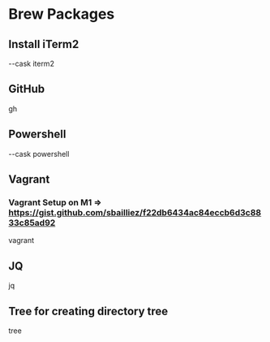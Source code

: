 # Brew Packages

## Install iTerm2
--cask iterm2

## GitHub
gh

## Powershell
--cask powershell

## Vagrant
### Vagrant Setup on M1 => https://gist.github.com/sbailliez/f22db6434ac84eccb6d3c8833c85ad92
vagrant

## JQ
jq

## Tree for creating directory tree
tree